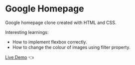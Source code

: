 # Google Homepage

Google homepage clone created with HTML and CSS.

Interesting learnings:
- How to implement flexbox correctly.
- How to change the colour of images using filter property.

[Live Demo](https://itsmattg.github.io/google-homepage/) :point_left:
